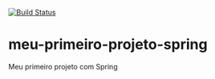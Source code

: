 [![Build Status](https://travis-ci.com/geckel123/meu-primeiro-projeto-spring.svg?token=PMkvyNuNYyBJXuMJPzqp&branch=master)](https://travis-ci.com/geckel123/meu-primeiro-projeto-spring)
# meu-primeiro-projeto-spring
Meu primeiro projeto com Spring
